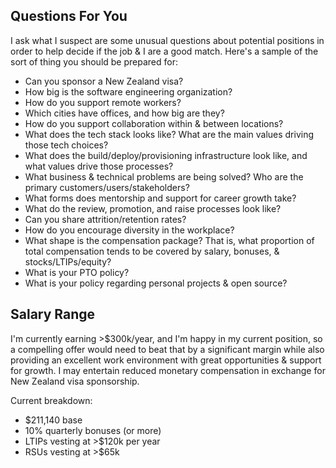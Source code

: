 ## Questions For You

I ask what I suspect are some unusual questions about potential positions in order to help decide if the job & I are a good match. Here's a sample of the sort of thing you should be prepared for:
* Can you sponsor a New Zealand visa?
* How big is the software engineering organization?
* How do you support remote workers?
* Which cities have offices, and how big are they?
* How do you support collaboration within & between locations?
* What does the tech stack looks like? What are the main values driving those tech choices?
* What does the build/deploy/provisioning infrastructure look like, and what values drive those processes?
* What business & technical problems are being solved? Who are the primary customers/users/stakeholders?
* What forms does mentorship and support for career growth take?
* What do the review, promotion, and raise processes look like?
* Can you share attrition/retention rates?
* How do you encourage diversity in the workplace?
* What shape is the compensation package? That is, what proportion of total compensation tends to be covered by salary, bonuses, & stocks/LTIPs/equity?
* What is your PTO policy?
* What is your policy regarding personal projects & open source?

## Salary Range
I'm currently earning >$300k/year, and I'm happy in my current position, so a compelling offer would need to beat that by a significant margin while also providing an excellent work environment with great opportunities & support for growth. I may entertain reduced monetary compensation in exchange for New Zealand visa sponsorship.

Current breakdown:
* $211,140 base
* 10% quarterly bonuses (or more)
* LTIPs vesting at >$120k per year
* RSUs vesting at >$65k